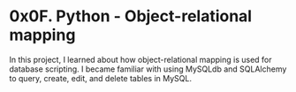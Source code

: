# 0x0F. Python - Object-relational mapping
In this project, I learned about how object-relational mapping is used for database scripting. I became familiar with using MySQLdb and SQLAlchemy to query, create, edit, and delete tables in MySQL.
